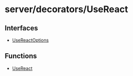 # server/decorators/UseReact

## Interfaces

- [UseReactOptions](interfaces/UseReactOptions.md)

## Functions

- [UseReact](functions/UseReact.md)
